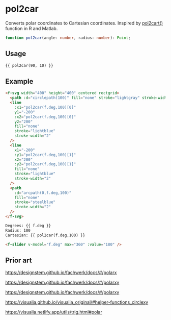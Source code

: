 # pol2car

Converts polar coordinates to Cartesian coordinates. Inspired by [pol2cart()](https://rdrr.io/cran/useful/man/pol2cart.html) function in R and Matlab.

```ts
function pol2car(angle: number, radius: number): Point;
```

## Usage

```md
{{ pol2car(90, 10) }}
```

## Example

```md
<f-svg width="400" height="400" centered rectgrid>
  <path :d="circlepath(100)" fill="none" stroke="lightgray" stroke-width="2" />
  <line
    :x1="pol2car(f.deg,100)[0]"
    y1="-200"
    :x2="pol2car(f.deg,100)[0]"
    y2="200"
    fill="none"
    stroke="lightblue"
    stroke-width="2"
  />
  <line
    x1="-200"
    :y1="pol2car(f.deg,100)[1]"
    x2="200"
    :y2="pol2car(f.deg,100)[1]"
    fill="none"
    stroke="lightblue"
    stroke-width="2"
  />
  <path
    :d="arcpath(0,f.deg,100)"
    fill="none"
    stroke="steelblue"
    stroke-width="2"
  />
</f-svg>

Degrees: {{ f.deg }}
Radius: 100
Cartesian: {{ pol2car(f.deg,100) }}

<f-slider v-model="f.deg" max="360" :value="180" />
```

## Prior art

https://designstem.github.io/fachwerk/docs/#/polarx

https://designstem.github.io/fachwerk/docs/#/polarxy

https://designstem.github.io/fachwerk/docs/#/polarxy

https://visualia.github.io/visualia_original/#helper-functions_circlexy

https://visualia.netlify.app/utils/trig.html#polar
